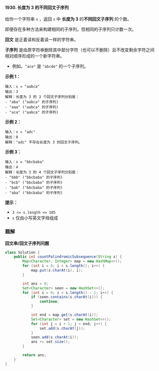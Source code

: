 #### 1930. 长度为 3 的不同回文子序列

给你一个字符串 `s` ，返回 `s` 中 **长度为 3** 的**不同回文子序列** 的个数。

即便存在多种方法来构建相同的子序列，但相同的子序列只计数一次。

**回文** 是正着读和反着读一样的字符串。

**子序列** 是由原字符串删除其中部分字符（也可以不删除）且不改变剩余字符之间相对顺序形成的一个新字符串。

* 例如，`"ace"` 是 `"abcde"` 的一个子序列。

**示例 1：**

```shell
输入：s = "aabca"
输出：3
解释：长度为 3 的 3 个回文子序列分别是：
- "aba" ("aabca" 的子序列)
- "aaa" ("aabca" 的子序列)
- "aca" ("aabca" 的子序列)
```

**示例 2：**

```shell
输入：s = "adc"
输出：0
解释："adc" 不存在长度为 3 的回文子序列。
```

**示例 3：**

```shell
输入：s = "bbcbaba"
输出：4
解释：长度为 3 的 4 个回文子序列分别是：
- "bbb" ("bbcbaba" 的子序列)
- "bcb" ("bbcbaba" 的子序列)
- "bab" ("bbcbaba" 的子序列)
- "aba" ("bbcbaba" 的子序列)
```

**提示：**

- `3 <= s.length <= 105`
- `s` 仅由小写英文字母组成

### 题解

**回文串/回文子序列问题**

```java
class Solution {
    public int countPalindromicSubsequence(String s) {
        Map<Character, Integer> map = new HashMap<>();
        for (int i = 0; i < s.length(); i++) {
            map.put(s.charAt(i), i);
        }

        int ans = 0;
        Set<Character> seen = new HashSet<>();
        for (int i = 0; i < s.length() - 1; i++) {
            if (seen.contains(s.charAt(i))) {
                continue;
            }

            int end = map.get(s.charAt(i));
            Set<Character> set = new HashSet<>();
            for (int j = i + 1; j < end; j++) {
                set.add(s.charAt(j));
            }
            seen.add(s.charAt(i));
            ans += set.size();
        }

        return ans;
    }
}
```

